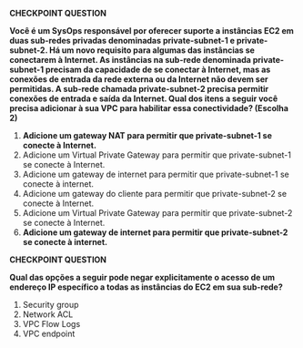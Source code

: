 **CHECKPOINT QUESTION**

**Você é um SysOps responsável por oferecer suporte a instâncias EC2 em duas sub-redes privadas denominadas private-subnet-1 e private-subnet-2. Há um novo requisito para algumas das instâncias se conectarem à Internet. As instâncias na sub-rede denominada private-subnet-1 precisam da capacidade de se conectar à Internet, mas as conexões de entrada da rede externa ou da Internet não devem ser permitidas. A sub-rede chamada private-subnet-2 precisa permitir conexões de entrada e saída da Internet. Qual dos itens a seguir você precisa adicionar à sua VPC para habilitar essa conectividade? (Escolha 2)**

1. **Adicione um gateway NAT para permitir que private-subnet-1 se conecte à Internet.**
1. Adicione um Virtual Private Gateway para permitir que private-subnet-1 se conecte à Internet.
1. Adicione um gateway de internet para permitir que private-subnet-1 se conecte à internet.
1. Adicione um gateway do cliente para permitir que private-subnet-2 se conecte à Internet.
1. Adicione um Virtual Private Gateway para permitir que private-subnet-2 se conecte à Internet.
1. **Adicione um gateway de internet para permitir que private-subnet-2 se conecte à internet.**

**CHECKPOINT QUESTION**

**Qual das opções a seguir pode negar explicitamente o acesso de um endereço IP específico a todas as instâncias do EC2 em sua sub-rede?**

1. Security group
1. Network ACL
1. VPC Flow Logs
1. VPC endpoint
